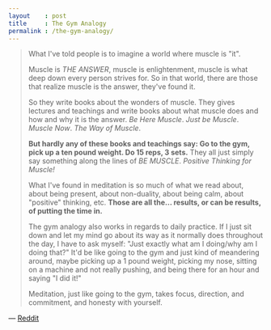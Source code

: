 ```yaml
---
layout    : post
title     : The Gym Analogy
permalink : /the-gym-analogy/
---
```


> What I've told people is to imagine a world where muscle is "it".
> 
> Muscle is *THE ANSWER*, muscle is enlightenment, muscle is what deep down
> every person strives for. So in that world, there are those that realize
> muscle is the answer, they've found it.
> 
> So they write books about the wonders of muscle. They gives lectures and
> teachings and write books about what muscle does and how and why it is the
> answer. *Be Here Muscle*. *Just be Muscle*. *Muscle Now*. *The Way of Muscle*.
> 
> __But hardly any of these books and teachings say: Go to the gym, pick up a ten
> pound weight. Do 15 reps, 3 sets.__ They all just simply say something along the
> lines of *BE MUSCLE*. *Positive Thinking for Muscle!*
> 
> What I've found in meditation is so much of what we read about, about being
> present, about non-duality, about being calm, about "positive" thinking, etc.
> __Those are all the... results, or can be results, of putting the time in.__
> 
> The gym analogy also works in regards to daily practice. If I just sit down
> and let my mind go about its way as it normally does throughout the day, I
> have to ask myself: "Just exactly what am I doing/why am I doing that?" It'd be
> like going to the gym and just kind of meandering around, maybe picking up a 1
> pound weight, picking my nose, sitting on a machine and not really pushing,
> and being there for an hour and saying "I did it!"
> 
> Meditation, just like going to the gym, takes focus, direction, and
> commitment, and honesty with yourself.

&mdash; [Reddit](https://www.reddit.com/r/Meditation/comments/99mtd0/how_do_you_maintain_the_effects_after_meditating/e4p5vbj/)
